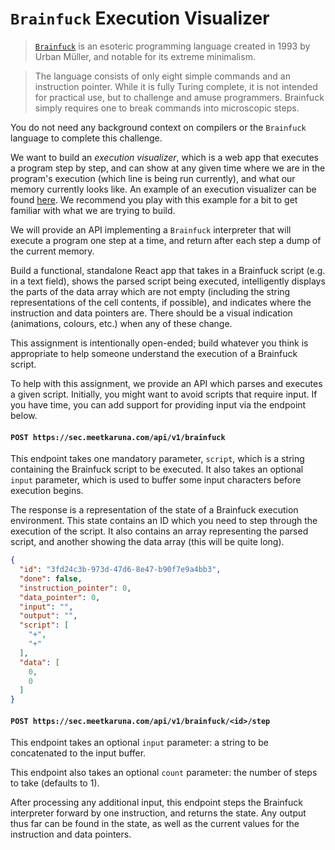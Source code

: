 # `Brainfuck` Execution Visualizer

> [`Brainfuck`](https://en.wikipedia.org/wiki/Brainfuck) is an esoteric programming language created in 1993 by Urban Müller, and notable for its extreme minimalism.

> The language consists of only eight simple commands and an instruction pointer. While it is fully Turing complete, it is not intended for practical use, but to challenge and amuse programmers. Brainfuck simply requires one to break commands into microscopic steps.

You do not need any background context on compilers or the `Brainfuck` language to complete this challenge.

We want to build an _execution visualizer_, which is a web app that executes a program step by step, and can show at any given time where we are in the program's execution (which line is being run currently), and what our memory currently looks like. An example of an execution visualizer can be found [here](https://goo.gl/nDth8B). We recommend you play with this example for a bit to get familiar with what we are trying to build.

We will provide an API implementing a `Brainfuck` interpreter that will execute a program one step at a time, and return after each step a dump of the current memory.

Build a functional, standalone React app that takes in a Brainfuck script (e.g. in a text field), shows the parsed script being executed, intelligently displays the parts of the data array which are not empty (including the string representations of the cell contents, if possible), and indicates where the instruction and data pointers are. There should be a visual indication (animations, colours, etc.) when any of these change.

This assignment is intentionally open-ended; build whatever you think is appropriate to help someone understand the execution of a Brainfuck script.

To help with this assignment, we provide an API which parses and executes a given script. Initially, you might want to avoid scripts that require input. If you have time, you can add support for providing input via the endpoint below.

#### `POST https://sec.meetkaruna.com/api/v1/brainfuck`

This endpoint takes one mandatory parameter, `script`, which is a string containing the Brainfuck script to be executed. It also takes an optional `input` parameter, which is used to buffer some input characters before execution begins.

The response is a representation of the state of a Brainfuck execution environment. This state contains an ID which you need to step through the execution of the script. It also contains an array representing the parsed script, and another showing the data array (this will be quite long).

```json
{
  "id": "3fd24c3b-973d-47d6-8e47-b90f7e9a4bb3",
  "done": false,
  "instruction_pointer": 0,
  "data_pointer": 0,
  "input": "",
  "output": "",
  "script": [
    "+",
    "+"
  ],
  "data": [
    0,
    0
  ]
}
```

#### `POST https://sec.meetkaruna.com/api/v1/brainfuck/<id>/step`

This endpoint takes an optional `input` parameter: a string to be concatenated to the input buffer.

This endpoint also takes an optional `count` parameter: the number of steps to take (defaults to 1).

After processing any additional input, this endpoint steps the Brainfuck interpreter forward by one instruction, and returns the state. Any output thus far can be found in the state, as well as the current values for the instruction and data pointers.
